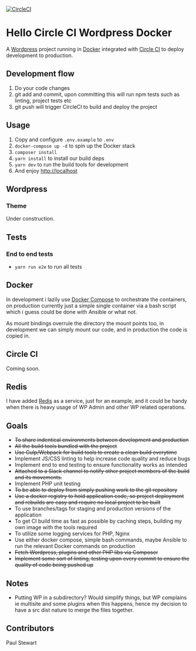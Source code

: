 [![CircleCI](https://circleci.com/gh/onefastsnail/hello-circleci-wordpress-docker.svg?style=svg)](https://circleci.com/gh/onefastsnail/hello-circleci-wordpress-docker)

# Hello Circle CI Wordpress Docker

A [Wordpress](https://wordpress.org) project running in [Docker](https://www.docker.com/) integrated with [Circle CI](https://circleci.com) to deploy development to production.

## Development flow

1. Do your code changes
2. git add and commit, upon committing this will run npm tests such as linting, project tests etc
3. git push will trigger CircleCI to build and deploy the project

## Usage

1. Copy and configure `.env.example` to `.env`
2. `docker-compose up -d` to spin up the Docker stack
3. `composer install`
4. `yarn install` to install our build deps
5. `yarn dev` to run the build tools for development
6. And enjoy [http://localhost](http://localhost) 

## Wordpress

### Theme

Under construction.

## Tests

### End to end tests

* `yarn run e2e` to run all tests

## Docker

In development i lazily use [Docker Compose](https://docs.docker.com/compose/) to orchestrate the containers, on production currently just a simple single container via a bash script which i guess could be done with Ansible or what not.

As mount bindings overrule the directory the mount points too, in development we can simply mount our code, and in production the code is copied in. 

## Circle CI

Coming soon.

## Redis

I have added [Redis](https://hub.docker.com/_/redis/) as a service, just for an example, and it could be handy when there is heavy usage of WP Admin and other WP related operations.

## Goals

* ~~To share indentical environments between development and production~~
* ~~All the build tools bundled with the project~~
* ~~Use Gulp/Webpack for build tools to create a clean build everytime~~
* Implement JS/CSS linting to help increase code quality and reduce bugs
* Implement end to end testing to ensure functionality works as intended
* ~~Attached to a Slack channel to notify other project members of the build and its movements.~~
* Implement PHP unit testing
* ~~To be able to deploy from simply pushing work to the git repository~~
* ~~Use a docker registry to hold application code, so project deployment and rebuilds are easy and require no local project to be built~~
* To use branches/tags for staging and production versions of the application
* To get CI build time as fast as possible by caching steps, building my own image with the tools required
* To utilize some logging services for PHP, Nginx
* Use either docker compose, simple bash commands, maybe Ansible to run the relevant Docker commands on production
* ~~Fetch Wordpress, plugins and other PHP libs via Composer~~
* ~~Implement some sort of linting, testing upon every commit to ensure the quality of code being pushed up~~

## Notes

* Putting WP in a subdirectory? Would simplify things, but WP complains ie multisite and some plugins when this happens, hence my decision to have a src dist nature to merge the files together.


## Contributors

Paul Stewart
